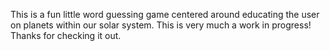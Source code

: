 This is a fun little word guessing game centered around educating the user on planets within our solar system.  This is very much a work in progress!  Thanks for checking it out.
